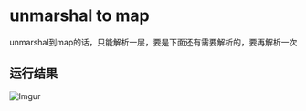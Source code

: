 # unmarshal to map
unmarshal到map的话，只能解析一层，要是下面还有需要解析的，要再解析一次

## 运行结果
![Imgur](https://i.imgur.com/FlO6pYm.png)
